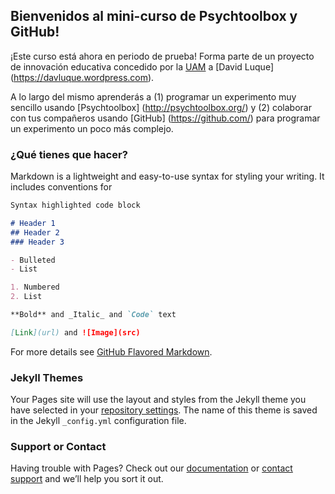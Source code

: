 ## Bienvenidos al mini-curso de Psychtoolbox y GitHub!

¡Este curso está ahora en periodo de prueba! Forma parte de un proyecto de innovación educativa concedido por la [UAM](http://www.uam.es/UAM/Home.htm?language=es) a [David Luque] (https://davluque.wordpress.com).

A lo largo del mismo aprenderás a (1) programar un experimento muy sencillo usando [Psychtoolbox] (http://psychtoolbox.org/) y (2) colaborar con tus compañeros usando [GitHub] (https://github.com/) para programar un experimento un poco más complejo. 

### ¿Qué tienes que hacer?

Markdown is a lightweight and easy-to-use syntax for styling your writing. It includes conventions for

```markdown
Syntax highlighted code block

# Header 1
## Header 2
### Header 3

- Bulleted
- List

1. Numbered
2. List

**Bold** and _Italic_ and `Code` text

[Link](url) and ![Image](src)
```

For more details see [GitHub Flavored Markdown](https://guides.github.com/features/mastering-markdown/).

### Jekyll Themes

Your Pages site will use the layout and styles from the Jekyll theme you have selected in your [repository settings](https://github.com/DavLuke/curso_Psychtoolbox_PS_004.18_INN/settings). The name of this theme is saved in the Jekyll `_config.yml` configuration file.

### Support or Contact

Having trouble with Pages? Check out our [documentation](https://help.github.com/categories/github-pages-basics/) or [contact support](https://github.com/contact) and we’ll help you sort it out.
